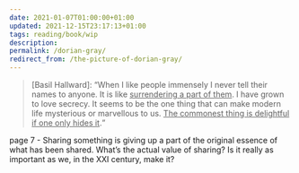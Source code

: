 ```yaml
---
date: 2021-01-07T01:00:00+01:00
updated: 2021-12-15T23:17:13+01:00
tags: reading/book/wip
description: 
permalink: /dorian-gray/
redirect_from: /the-picture-of-dorian-gray/
---
```

> \[Basil Hallward\]: <q>When I like people immensely I never tell their names to anyone. It is like <u>surrendering a part of them</u>. I have grown to love secrecy. It seems to be the one thing that can make modern life mysterious or marvellous to us. <u>The commonest thing is delightful if one only hides it</u>.</q>

page 7 - Sharing something is giving up a part of the original essence of what has been shared. What’s the actual value of sharing? Is it really as important as we, in the XXI century, make it?